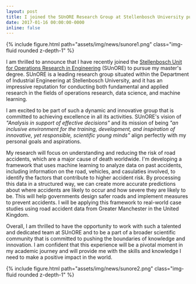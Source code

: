 ```yaml
---
layout: post
title: I joined the SUnORE Research Group at Stellenbosch University pursuing a masters
date: 2017-01-16 00:00:00-0000
inline: false
---
```


{% include figure.html path="assets/img/news/sunore1.png" class="img-fluid rounded z-depth-1" %}

I am thrilled to announce that I have recently joined the [Stellenbosch Unit for Operations Research in Engineering](https://sunore.co.za/) (SUnORE) to pursue my master's degree. SUnORE is a leading research group situated within the Department of Industrial Engineering at Stellenbosch University, and it has an impressive reputation for conducting both fundamental and applied research in the fields of operations research, data science, and machine learning.

I am excited to be part of such a dynamic and innovative group that is committed to achieving excellence in all its activities. SUnORE's vision of *"Analysis in support of effective decisions"* and its mission of being *"an inclusive environment for the training, development, and inspiration of innovative, yet responsible, scientific young minds"* align perfectly with my personal goals and aspirations.

My research will focus on understanding and reducing the risk of road accidents, which are a major cause of death worldwide. I'm developing a framework that uses machine learning to analyze data on past accidents, including information on the road, vehicles, and casulaties involved, to identify the factors that contribute to higher accident risk. By processing this data in a structured way, we can create more accurate predictions about where accidents are likely to occur and how severe they are likely to be. This will help governments design safer roads and implement measures to prevent accidents. I will be applying this framework to real-world case studies using road accident data from Greater Manchester in the United Kingdom.

Overall, I am thrilled to have the opportunity to work with such a talented and dedicated team at SUnORE and to be a part of a broader scientific community that is committed to pushing the boundaries of knowledge and innovation. I am confident that this experience will be a pivotal moment in my academic journey and will provide me with the skills and knowledge I need to make a positive impact in the world.

{% include figure.html path="assets/img/news/sunore2.png" class="img-fluid rounded z-depth-1" %}

